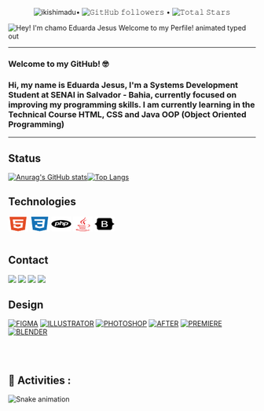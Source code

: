 <p align="center">
  <img src="https://komarev.com/ghpvc/?username=ikishimadu&color=ee82ee" alt="ikishimadu">•  
  <img alt="𝙶𝚒𝚝𝙷𝚞𝚋 𝚏𝚘𝚕𝚕𝚘𝚠𝚎𝚛𝚜" src="https://img.shields.io/github/followers/ikishimadu?label=Followers&style=social"> •   
  <img src="https://img.shields.io/github/stars/ikishimadu?label=Stars&color=ee82ee" alt="𝚃𝚘𝚝𝚊𝚕 𝚂𝚝𝚊𝚛𝚜">
</p>

<img src="https://readme-typing-svg.demolab.com?font=Operator+Mono&size=37&duration=2800&pause=2000&color=ee82ee&center=true&vCenter=true&width=940&height=50&lines=Hey%2C+I'm+Eduarda+Welcome+to+my+Profile!+👾" align="middle" alt="Hey! I'm chamo Eduarda Jesus Welcome to my Perfile! animated typed out">

<hr>

### Welcome to my GitHub! 🤓


### Hi, my name is Eduarda Jesus, I'm a Systems Development Student at SENAI in Salvador - Bahia, currently focused on improving my programming skills. I am currently learning in the Technical Course HTML, CSS and Java OOP (Object Oriented Programming) 

<hr>

<h2>Status</h2>
<div>
   <a href="https://github.com/ikishimadu">
    
![Anurag's GitHub stats](https://github-readme-stats.vercel.app/api?username=anuraghazra&show_icons=true&theme=tokyonight)[![Top Langs](https://github-readme-stats.vercel.app/api/top-langs/?username=ikishimadu&layout=compact&theme=tokyonight)](https://github.com/ikishimadu)
</div>
 
 <h2>Technologies</h2>
<div>

<img align="center" alt="HTML5" height="30" width="40" src="https://raw.githubusercontent.com/devicons/devicon/master/icons/html5/html5-plain.svg" style="max-width: 100%;">
<img align="center" alt="CSS3" height="30" width="40" src="https://raw.githubusercontent.com/devicons/devicon/master/icons/css3/css3-plain.svg" style="max-width: 100%;">
<img align="center" alt="PHP" height="30" width="40" src="https://raw.githubusercontent.com/devicons/devicon/master/icons/php/php-plain.svg" style="max-width: 100%;">
<img align="center" alt="BOOTSTRAP" height="30" width="40" src="https://raw.githubusercontent.com/devicons/devicon/master/icons/java/java-plain.svg" style="max-width: 100%;">
<img align="center" alt="JAVA" height="30" width="40" src="https://raw.githubusercontent.com/devicons/devicon/master/icons/bootstrap/bootstrap-plain.svg" style="max-width: 100%;">
</div>
 
 <br>
 
<h2>Contact</h2>
<div> 
  <a href="https://instagram.com/madu.jesus" target="_blank"><img src="https://img.shields.io/badge/-Instagram-%23E4405F?style=for-the-badge&logo=instagram&logoColor=white"></a> 
  <a href = "mailto:mariaeduardaoj@hotmail.com"><img src="https://img.shields.io/badge/-Gmail-%23333?style=for-the-badge&logo=gmail&logoColor=white" target="_blank"></a>
  <a href="https://www.linkedin.com/in/eduarda-jesus" target="_blank"><img src="https://img.shields.io/badge/-LinkedIn-%230077B5?style=for-the-badge&logo=linkedin&logoColor=white" target="_blank"></a> 
 <a href="https://www.behance.net/eduardajesus" target="_blank"><img src="https://img.shields.io/badge/-Behance-blue?style=for-the-badge&logo=behance&logoColor=white" target="_blank"></a> 
 
 <h2>Design</h2>

<div>

[![FIGMA](https://img.shields.io/badge/Figma-F24E1E?style=for-the-badge&logo=figma&logoColor=white)]()
[![ILLUSTRATOR](https://img.shields.io/badge/Adobe%20Illustrator-FF9A00?style=for-the-badge&logo=adobe%20illustrator&logoColor=white)]()
[![PHOTOSHOP](https://img.shields.io/badge/Adobe%20Photoshop-31A8FF?style=for-the-badge&logo=Adobe%20Photoshop&logoColor=black)]()
[![AFTER](https://img.shields.io/badge/Adobe%20after%20affects-CF96FD?style=for-the-badge&logo=Adobe%20after%20effects&logoColor=393665)]()
[![PREMIERE](https://img.shields.io/badge/Adobe%20Premiere%20Pro-9999FF?style=for-the-badge&logo=Adobe%20Premiere%20Pro&logoColor=white)]()
[![BLENDER](https://img.shields.io/badge/blender-%23F5792A.svg?style=for-the-badge&logo=blender&logoColor=white)]()
</div>

 <br> <br>
 
 ## 🐍 Activities :
 ![Snake animation](https://github.com/ikishimadu/ikishimadu/blob/output/github-contribution-grid-snake.svg)

</div>
